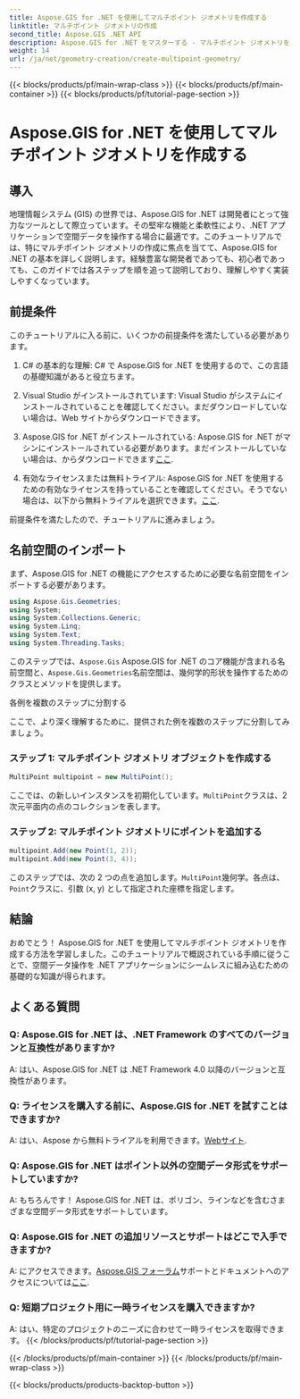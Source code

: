```yaml
---
title: Aspose.GIS for .NET を使用してマルチポイント ジオメトリを作成する
linktitle: マルチポイント ジオメトリの作成
second_title: Aspose.GIS .NET API
description: Aspose.GIS for .NET をマスターする - マルチポイント ジオメトリを簡単に作成する方法を学びます。開発者向けの包括的なチュートリアル。
weight: 14
url: /ja/net/geometry-creation/create-multipoint-geometry/
---
```


{{< blocks/products/pf/main-wrap-class >}}
{{< blocks/products/pf/main-container >}}
{{< blocks/products/pf/tutorial-page-section >}}

# Aspose.GIS for .NET を使用してマルチポイント ジオメトリを作成する

## 導入

地理情報システム (GIS) の世界では、Aspose.GIS for .NET は開発者にとって強力なツールとして際立っています。その堅牢な機能と柔軟性により、.NET アプリケーションで空間データを操作する場合に最適です。このチュートリアルでは、特にマルチポイント ジオメトリの作成に焦点を当てて、Aspose.GIS for .NET の基本を詳しく説明します。経験豊富な開発者であっても、初心者であっても、このガイドでは各ステップを順を追って説明しており、理解しやすく実装しやすくなっています。

## 前提条件

このチュートリアルに入る前に、いくつかの前提条件を満たしている必要があります。

1. C# の基本的な理解: C# で Aspose.GIS for .NET を使用するので、この言語の基礎知識があると役立ちます。

2. Visual Studio がインストールされています: Visual Studio がシステムにインストールされていることを確認してください。まだダウンロードしていない場合は、Web サイトからダウンロードできます。

3. Aspose.GIS for .NET がインストールされている: Aspose.GIS for .NET がマシンにインストールされている必要があります。まだインストールしていない場合は、からダウンロードできます[ここ](https://releases.aspose.com/gis/net/).

4. 有効なライセンスまたは無料トライアル: Aspose.GIS for .NET を使用するための有効なライセンスを持っていることを確認してください。そうでない場合は、以下から無料トライアルを選択できます。[ここ](https://releases.aspose.com/).

前提条件を満たしたので、チュートリアルに進みましょう。

## 名前空間のインポート

まず、Aspose.GIS for .NET の機能にアクセスするために必要な名前空間をインポートする必要があります。


```csharp
using Aspose.Gis.Geometries;
using System;
using System.Collections.Generic;
using System.Linq;
using System.Text;
using System.Threading.Tasks;
```

このステップでは、`Aspose.Gis` Aspose.GIS for .NET のコア機能が含まれる名前空間と、`Aspose.Gis.Geometries`名前空間は、幾何学的形状を操作するためのクラスとメソッドを提供します。

各例を複数のステップに分割する

ここで、より深く理解するために、提供された例を複数のステップに分割してみましょう。

### ステップ 1: マルチポイント ジオメトリ オブジェクトを作成する

```csharp
MultiPoint multipoint = new MultiPoint();
```

ここでは、の新しいインスタンスを初期化しています。`MultiPoint`クラスは、2 次元平面内の点のコレクションを表します。

### ステップ 2: マルチポイント ジオメトリにポイントを追加する

```csharp
multipoint.Add(new Point(1, 2));
multipoint.Add(new Point(3, 4));
```

このステップでは、次の 2 つの点を追加します。`MultiPoint`幾何学。各点は、`Point`クラスに、引数 (x, y) として指定された座標を指定します。

## 結論

おめでとう！ Aspose.GIS for .NET を使用してマルチポイント ジオメトリを作成する方法を学習しました。このチュートリアルで概説されている手順に従うことで、空間データ操作を .NET アプリケーションにシームレスに組み込むための基礎的な知識が得られます。

## よくある質問

### Q: Aspose.GIS for .NET は、.NET Framework のすべてのバージョンと互換性がありますか?
A: はい、Aspose.GIS for .NET は .NET Framework 4.0 以降のバージョンと互換性があります。

### Q: ライセンスを購入する前に、Aspose.GIS for .NET を試すことはできますか?
 A: はい、Aspose から無料トライアルを利用できます。[Webサイト](https://purchase.aspose.com/temporary-license/).

### Q: Aspose.GIS for .NET はポイント以外の空間データ形式をサポートしていますか?
A: もちろんです！ Aspose.GIS for .NET は、ポリゴン、ラインなどを含むさまざまな空間データ形式をサポートしています。

### Q: Aspose.GIS for .NET の追加リソースとサポートはどこで入手できますか?
 A: にアクセスできます。[Aspose.GIS フォーラム](https://forum.aspose.com/c/gis/33)サポートとドキュメントへのアクセスについては[ここ](https://reference.aspose.com/gis/net/).

### Q: 短期プロジェクト用に一時ライセンスを購入できますか?
A: はい、特定のプロジェクトのニーズに合わせて一時ライセンスを取得できます。
{{< /blocks/products/pf/tutorial-page-section >}}

{{< /blocks/products/pf/main-container >}}
{{< /blocks/products/pf/main-wrap-class >}}

{{< blocks/products/products-backtop-button >}}

